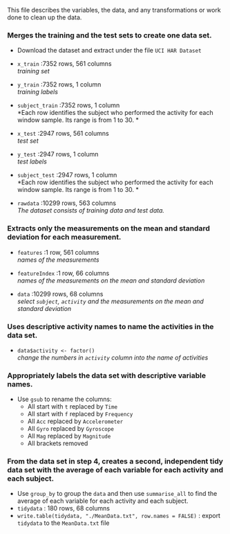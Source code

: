 
This file describes the variables, the data, and any transformations or work done to clean up the data.


### Merges the training and the test sets to create one data set.
- Download the dataset and extract under the file `UCI HAR Dataset`
- `x_train` :7352 rows, 561 columns  
*training set*

- `y_train` :7352 rows, 1 column  
*training labels*

- `subject_train` :7352 rows, 1 column  
*Each row identifies the subject who performed the activity for each window sample. Its range is from 1 to 30. *

- `x_test` :2947 rows, 561 columns  
*test set*

- `y_test` :2947 rows, 1 column  
*test labels*

- `subject_test` :2947 rows, 1 column  
*Each row identifies the subject who performed the activity for each window sample. Its range is from 1 to 30. *

- `rawdata` :10299 rows, 563 columns  
*The dataset consists of training data and test data.*

### Extracts only the measurements on the mean and standard deviation for each measurement.
- `features` :1 row, 561 columns  
*names of the measurements*

- `featureIndex` :1 row, 66 columns  
*names of the measurements on the mean and standard deviation*

- `data` :10299 rows, 68 columns  
*select `subject`, `activity` and the measurements on the mean and standard deviation*

### Uses descriptive activity names to name the activities in the data set.
- `data$activity <- factor()`  
*change the numbers in `activity` column into the name of activities*

### Appropriately labels the data set with descriptive variable names.
- Use `gsub` to rename the columns:
    + All start with `t` replaced by `Time`
    + All start with `f` replaced by `Frequency`
    + All `Acc` replaced by `Accelerometer`
    + All `Gyro` replaced by `Gyroscope`
    + All `Mag` replaced by `Magnitude`
    + All brackets removed

### From the data set in step 4, creates a second, independent tidy data set with the average of each variable for each activity and each subject.
- Use `group_by` to group the `data` and then use `summarise_all` to find the average of each variable for each activity and each subject. 
- `tidydata` : 180 rows, 68 columns
- `write.table(tidydata, "./MeanData.txt", row.names = FALSE)` : export `tidydata` to the `MeanData.txt` file